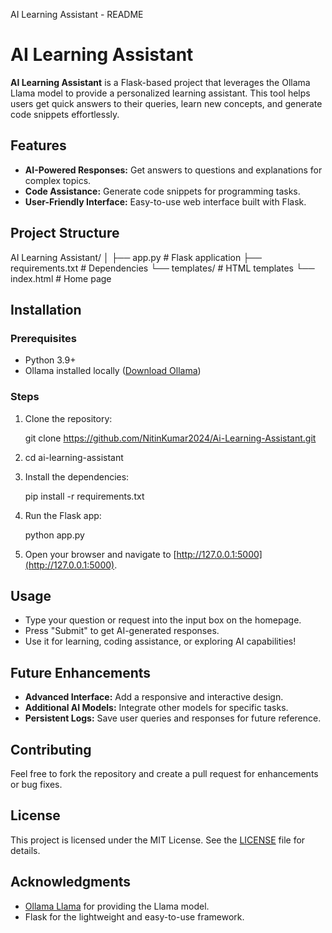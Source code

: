   AI Learning Assistant - README

AI Learning Assistant
=====================

**AI Learning Assistant** is a Flask-based project that leverages the Ollama Llama model to provide a personalized learning assistant. This tool helps users get quick answers to their queries, learn new concepts, and generate code snippets effortlessly.

Features
--------

*   **AI-Powered Responses:** Get answers to questions and explanations for complex topics.
*   **Code Assistance:** Generate code snippets for programming tasks.
*   **User-Friendly Interface:** Easy-to-use web interface built with Flask.

Project Structure
-----------------

AI Learning Assistant/
│
├── app.py             # Flask application
├── requirements.txt   # Dependencies
└── templates/         # HTML templates
    └── index.html     # Home page
    

Installation
------------

### Prerequisites

*   Python 3.9+
*   Ollama installed locally ([Download Ollama](https://ollama.ai/))


### Steps

1.  Clone the repository:
    
    git clone https://github.com/NitinKumar2024/Ai-Learning-Assistant.git
2. 
    cd ai-learning-assistant
                
    
2.  Install the dependencies:
    
    pip install -r requirements.txt
                
    
3.  Run the Flask app:
    
    python app.py
                
    
4.  Open your browser and navigate to [http://127.0.0.1:5000](http://127.0.0.1:5000).

Usage
-----

*   Type your question or request into the input box on the homepage.
*   Press "Submit" to get AI-generated responses.
*   Use it for learning, coding assistance, or exploring AI capabilities!

Future Enhancements
-------------------

*   **Advanced Interface:** Add a responsive and interactive design.
*   **Additional AI Models:** Integrate other models for specific tasks.
*   **Persistent Logs:** Save user queries and responses for future reference.

Contributing
------------

Feel free to fork the repository and create a pull request for enhancements or bug fixes.

License
-------

This project is licensed under the MIT License. See the [LICENSE](LICENSE) file for details.

Acknowledgments
---------------

*   [Ollama Llama](https://ollama.ai/) for providing the Llama model.
*   Flask for the lightweight and easy-to-use framework.